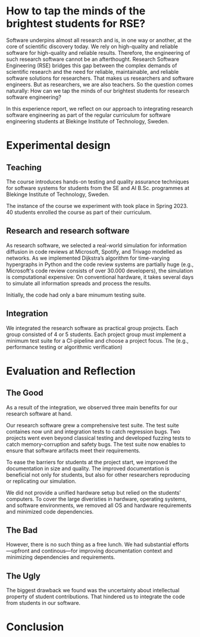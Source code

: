 # How to tap the minds of the brightest students for RSE?

Software underpins almost all research and is, in one way or another, at the core of scientific discovery today. We rely on high-quality and reliable software for high-quality and reliable results. Therefore, the engineering of such research software cannot be an afterthought. Research Software Engineering (RSE) bridges this gap between the complex demands of scientific research and the need for reliable, maintainable, and reliable software solutions for researchers. That makes us researchers and software engineers. 
But as researchers, we are also teachers. So the question comes naturally: How can we tap the minds of our brightest students for research software engineering?

In this experience report, we reflect on our approach to integrating research software engineering as part of the regular curriculum for software engineering students at Blekinge Institute of Technology, Sweden. 


# Experimental design

## Teaching

The course introduces hands-on testing and quality assurance techniques for software systems for students from the SE and AI B.Sc. programmes at Blekinge Institute of Technology, Sweden. 

The instance of the course we experiment with took place in Spring 2023. 40 students enrolled the course as part of their curriculum. 

## Research and research software

As research software, we selected a real-world simulation for information diffusion in code reviews at Microsoft, Spotify, and Trivago modelled as networks. As we implemented Dijkstra’s algorithm for time-varying hypergraphs in Python and the code review systems are partially huge (e.g., Microsoft's code review consists of over 30.000 developers), the simulation is computational expensive: On conventional hardware, it takes several days to simulate all information spreads and process the results. 

Initially, the code had only a bare minumum testing suite. 

## Integration

We integrated the research software as practical group projects. Each group consisted of 4 or 5 students. Each project group must implement a minimum test suite for a CI-pipeline and choose a project focus. The  (e.g., performance testing or algorithmic verification)

# Evaluation and Reflection

## The Good

As a result of the integration, we observed three main benefits for our research software at hand. 

Our research software grew a comprehensive test suite. The test suite containes now unit and integration tests to catch regression bugs. Two projects went even beyond classical testing and developed fuzzing tests to catch memory-corruption and safety bugs. The test suite now enables to ensure that software artifacts meet their requirements. <!---andi das geht bestimmt besser oder?-->

To ease the barriers for students at the project start, we improved the documentation in size and quality. The improved documentation is beneficial not only for students, but also for other researchers reproducing or replicating our simulation. <!---andi schreibt was über warum docu gut ist--->

We did not provide a unified hardware setup but relied on the students' computers. To cover the large diveristies in hardware, operating systems, and software environments, we removed all OS and hardware requirements and minimized code dependencies. <!---andi schreibt was über warum weniger dependencies besser ist-->

## The Bad

However, there is no such thing as a free lunch. We had substantial efforts—upfront and continous—for improving documentation context and minimizing dependencies and requirements. 

## The Ugly

The biggest drawback we found was the uncertainty about intellectual property of student contributions. That hindered us to integrate the code from students in our software.

# Conclusion


